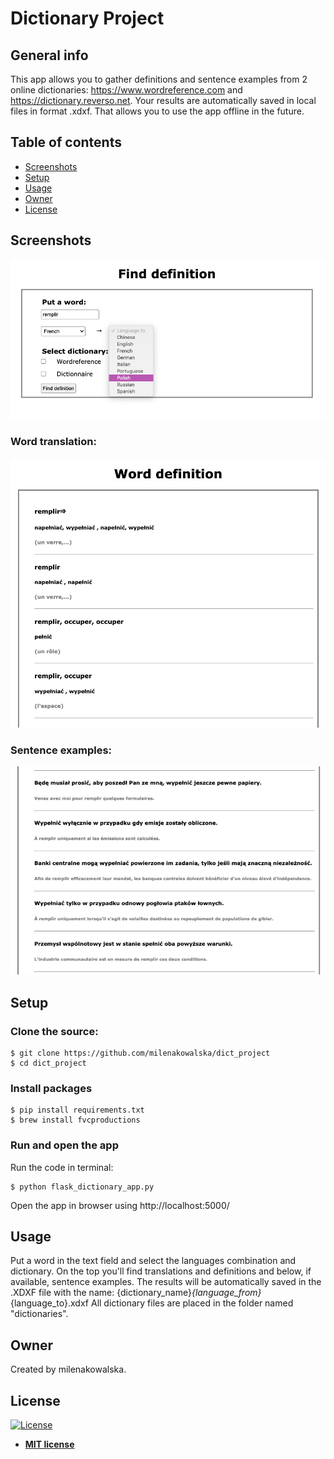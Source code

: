 # Dictionary Project

## General info
This app allows you to gather definitions and sentence examples from 2 online dictionaries: https://www.wordreference.com and https://dictionary.reverso.net. Your results are automatically saved in local files in format .xdxf. That allows you to use the app offline in the future.

## Table of contents
* [Screenshots](#screenshots)
* [Setup](#setup)
* [Usage](#usage)
* [Owner](#owner)
* [License](#license)

## Screenshots
![Screenshot1](./img/Screenshot1.png)
### Word translation:
![Screenshot2](./img/Screenshot2.png)
### Sentence examples:
![Screenshot3](./img/Screenshot3.png)

## Setup
### Clone the source:

```shell
$ git clone https://github.com/milenakowalska/dict_project
$ cd dict_project
```
### Install packages

```shell
$ pip install requirements.txt
$ brew install fvcproductions
```
### Run and open the app

Run the code in terminal:

```shell
$ python flask_dictionary_app.py
```

Open the app in browser using http://localhost:5000/

## Usage
Put a word in the text field and select the languages combination and dictionary.
On the top you'll find translations and definitions and below, if available, sentence examples. 
The results will be automatically saved in the .XDXF file with the name: 
{dictionary_name}_{language_from}_{language_to}.xdxf
All dictionary files are placed in the folder named "dictionaries".

## Owner
Created by milenakowalska.

## License
[![License](http://img.shields.io/:license-mit-blue.svg?style=flat-square)](http://badges.mit-license.org)

- **[MIT license](http://opensource.org/licenses/mit-license.php)**
